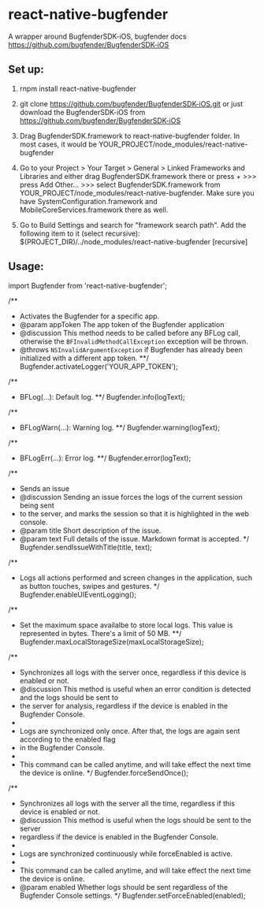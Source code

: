 # react-native-bugfender

A wrapper around BugfenderSDK-iOS, bugfender docs https://github.com/bugfender/BugfenderSDK-iOS

## Set up:

1. rnpm install react-native-bugfender

2. git clone https://github.com/bugfender/BugfenderSDK-iOS.git or just download the BugfenderSDK-iOS from https://github.com/bugfender/BugfenderSDK-iOS

3. Drag BugfenderSDK.framework to react-native-bugfender folder. In most cases, it would be YOUR_PROJECT/node_modules/react-native-bugfender

4. Go to your Project > Your Target > General > Linked Frameworks and Libraries and either drag BugfenderSDK.framework there or press + >>> press Add Other... >>> select BugfenderSDK.framework from YOUR_PROJECT/node_modules/react-native-bugfender. Make sure you have SystemConfiguration.framework and MobileCoreServices.framework there as well.

5. Go to Build Settings and search for "framework search path". Add the following item to it (select recursive):
$(PROJECT_DIR)/../node_modules/react-native-bugfender [recursive]


## Usage:

import Bugfender from 'react-native-bugfender';


/**
* Activates the Bugfender for a specific app.
* @param appToken The app token of the Bugfender application
* @discussion This method needs to be called before any BFLog call, otherwise the `BFInvalidMethodCallException` exception will be thrown.
* @throws `NSInvalidArgumentException` if Bugfender has already been initialized
with a different app token.
**/
Bugfender.activateLogger('YOUR_APP_TOKEN');

/**
* BFLog(...): Default log.
**/
Bugfender.info(logText);

/**
* BFLogWarn(...): Warning log.
**/
Bugfender.warning(logText);


/**
* BFLogErr(...): Error log.
**/
Bugfender.error(logText);

/**
* Sends an issue
* @discussion Sending an issue forces the logs of the current session being sent
* to the server, and marks the session so that it is highlighted in the web console.
* @param title Short description of the issue.
* @param text Full details of the issue. Markdown format is accepted.
*/
Bugfender.sendIssueWithTitle(title, text);

/**
* Logs all actions performed and screen changes in the application, such as button touches, swipes and gestures.
*/
Bugfender.enableUIEventLogging();

/**
* Set the maximum space availalbe to store local logs. This value is represented in bytes. There's a limit of 50 MB.
**/
Bugfender.maxLocalStorageSize(maxLocalStorageSize);


/**
* Synchronizes all logs with the server once, regardless if this device is enabled or not.
* @discussion This method is useful when an error condition is detected and the logs should be sent to
* the server for analysis, regardless if the device is enabled in the Bugfender Console.
*
* Logs are synchronized only once. After that, the logs are again sent according to the enabled flag
* in the Bugfender Console.
*
* This command can be called anytime, and will take effect the next time the device is online.
*/
Bugfender.forceSendOnce();


/**
* Synchronizes all logs with the server all the time, regardless if this device is enabled or not.
* @discussion This method is useful when the logs should be sent to the server
* regardless if the device is enabled in the Bugfender Console.
*
* Logs are synchronized continuously while forceEnabled is active.
*
* This command can be called anytime, and will take effect the next time the device is online.
* @param enabled Whether logs should be sent regardless of the Bugfender Console settings.
*/
Bugfender.setForceEnabled(enabled);
